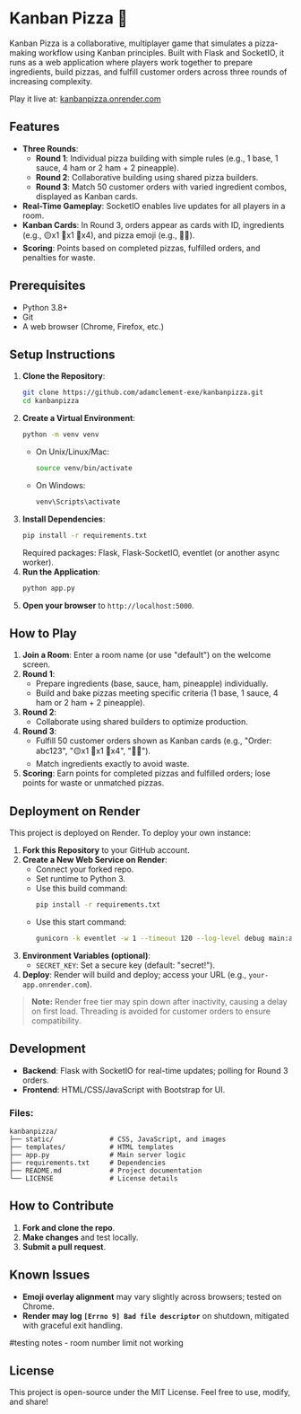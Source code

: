 # Kanban Pizza 🍕

Kanban Pizza is a collaborative, multiplayer game that simulates a pizza-making workflow using Kanban principles. Built with Flask and SocketIO, it runs as a web application where players work together to prepare ingredients, build pizzas, and fulfill customer orders across three rounds of increasing complexity.

Play it live at: [kanbanpizza.onrender.com](https://kanbanpizza.onrender.com)

## Features
- **Three Rounds**:
  - **Round 1**: Individual pizza building with simple rules (e.g., 1 base, 1 sauce, 4 ham or 2 ham + 2 pineapple).
  - **Round 2**: Collaborative building using shared pizza builders.
  - **Round 3**: Match 50 customer orders with varied ingredient combos, displayed as Kanban cards.
- **Real-Time Gameplay**: SocketIO enables live updates for all players in a room.
- **Kanban Cards**: In Round 3, orders appear as cards with ID, ingredients (e.g., 🟡x1 🔴x1 🥓x4), and pizza emoji (e.g., 🍕🥓).
- **Scoring**: Points based on completed pizzas, fulfilled orders, and penalties for waste.

## Prerequisites
- Python 3.8+
- Git
- A web browser (Chrome, Firefox, etc.)

## Setup Instructions
1. **Clone the Repository**:
   ```bash
   git clone https://github.com/adamclement-exe/kanbanpizza.git
   cd kanbanpizza
   ```
2. **Create a Virtual Environment**:
   ```bash
   python -m venv venv
   ```
   - On Unix/Linux/Mac:
     ```bash
     source venv/bin/activate
     ```
   - On Windows:
     ```bash
     venv\Scripts\activate
     ```
3. **Install Dependencies**:
   ```bash
   pip install -r requirements.txt
   ```
   Required packages: Flask, Flask-SocketIO, eventlet (or another async worker).
4. **Run the Application**:
   ```bash
   python app.py
   ```
5. **Open your browser** to `http://localhost:5000`.

## How to Play
1. **Join a Room**: Enter a room name (or use "default") on the welcome screen.
2. **Round 1**:
   - Prepare ingredients (base, sauce, ham, pineapple) individually.
   - Build and bake pizzas meeting specific criteria (1 base, 1 sauce, 4 ham or 2 ham + 2 pineapple).
3. **Round 2**:
   - Collaborate using shared builders to optimize production.
4. **Round 3**:
   - Fulfill 50 customer orders shown as Kanban cards (e.g., "Order: abc123", "🟡x1 🔴x1 🥓x4", "🍕🥓").
   - Match ingredients exactly to avoid waste.
5. **Scoring**: Earn points for completed pizzas and fulfilled orders; lose points for waste or unmatched pizzas.

## Deployment on Render
This project is deployed on Render. To deploy your own instance:

1. **Fork this Repository** to your GitHub account.
2. **Create a New Web Service on Render**:
   - Connect your forked repo.
   - Set runtime to Python 3.
   - Use this build command:
     ```bash
     pip install -r requirements.txt
     ```
   - Use this start command:
     ```bash
     gunicorn -k eventlet -w 1 --timeout 120 --log-level debug main:app
     ```
3. **Environment Variables (optional)**:
   - `SECRET_KEY`: Set a secure key (default: "secret!").
4. **Deploy**: Render will build and deploy; access your URL (e.g., `your-app.onrender.com`).

> **Note:** Render free tier may spin down after inactivity, causing a delay on first load. Threading is avoided for customer orders to ensure compatibility.

## Development
- **Backend**: Flask with SocketIO for real-time updates; polling for Round 3 orders.
- **Frontend**: HTML/CSS/JavaScript with Bootstrap for UI.

### Files:
```
kanbanpizza/
├── static/              # CSS, JavaScript, and images
├── templates/           # HTML templates
├── app.py               # Main server logic
├── requirements.txt     # Dependencies
├── README.md            # Project documentation
└── LICENSE              # License details
```

## How to Contribute
1. **Fork and clone the repo**.
2. **Make changes** and test locally.
3. **Submit a pull request**.

## Known Issues
- **Emoji overlay alignment** may vary slightly across browsers; tested on Chrome.
- **Render may log `[Errno 9] Bad file descriptor`** on shutdown, mitigated with graceful exit handling.


#testing notes -
room number limit not working


## License
This project is open-source under the MIT License. Feel free to use, modify, and share!



